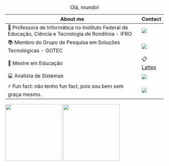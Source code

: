 <table>
	<caption>Olá, mundo!</caption>
	<thead>
	<tr>
		<th>About me</th>
		<th>Contact</th>
	</tr>
	</thead>
	<tbody>
	<tr>
		<td width="690px"> 🤗 Professora de Informática no Instituto Federal de Educação, Ciência e Tecnologia de Rondônia - IFRO</td>
		<td> <a href="https://www.youtube.com/channel/UCiu-TCcFBxROXrnoJaFrI4A/featured"><img src="https://img.shields.io/badge/YouTube-FF0000?style=for-the-badge&logo=youtube&logoColor=white" target="blank"></a>
		</td>
	</tr>
	<tr>
		<td width="690px"> 📚 Membro do Grupo de Pesquisa em Soluções Tecnológicas - GOTEC</td>
    		<td><a href="mailto:daniela.toda@ifro.edu.br"><img src="https://img.shields.io/badge/Gmail-D14836?style=for-the-badge&logo=gmail&logoColor=white" target="_blank"></a>
		</td>
	</tr>
	<tr>
		<td width="690px"> 📝 Mestre em Educação</td>
		<td> 📋 <a href="http://lattes.cnpq.br/0111308357348109">Lattes</a></td>
	</tr>
  	<tr>
    		<td width="690px"> 💻 Analista de Sistemas</td>
    		<td> <a href="https://www.linkedin.com/in/daniela-toda-476818242/"><img src="https://img.shields.io/badge/LinkedIn-0077B5?style=for-the-badge&logo=linkedin&logoColor=white" target="_blank"></a>
	</tr>
  	<tr>
    		<td width="690px"> ⚡ Fun fact: não tenho fun fact, pois sou bem sem graça mesmo.</td>
    		<td> <a href="https://www.instagram.com/toda.professora/"><img src="https://img.shields.io/badge/Instagram-E4405F?style=for-the-badge&logo=instagram&logoColor=white" target="_blank"></a></td>
  	</tr>
  </tbody>
</table>
<div>
	<img height="180em" src="https://github-readme-stats.vercel.app/api?username=danielatoda&show_icons=true&theme=onedark">
	<img height="180em" src="https://github-readme-stats.vercel.app/api/top-langs/?username=danielatoda&layout=compact&theme=tokyonight">
</div>
